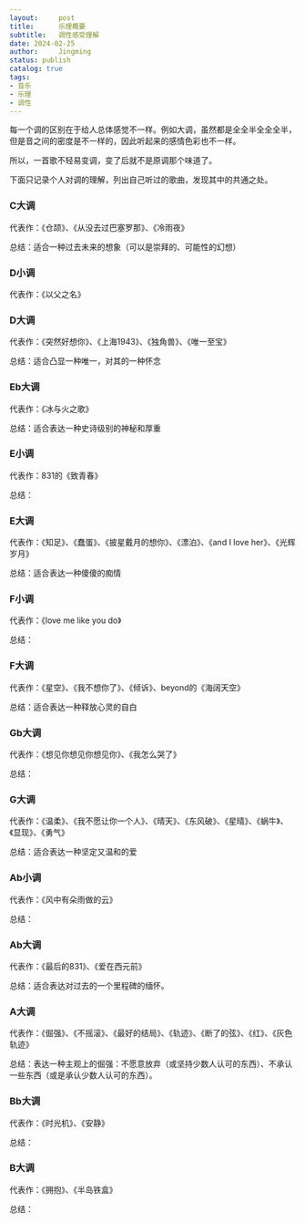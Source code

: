 ```yaml
---
layout:     post
title:      乐理概要
subtitle:   调性感受理解
date: 2024-02-25
author:     Jingming
status: publish
catalog: true
tags:
- 音乐
- 乐理
- 调性
---
```


每一个调的区别在于给人总体感觉不一样。例如大调，虽然都是全全半全全全半，但是音之间的密度是不一样的，因此听起来的感情色彩也不一样。

所以，一首歌不轻易变调，变了后就不是原调那个味道了。

下面只记录个人对调的理解，列出自己听过的歌曲，发现其中的共通之处。

### C大调

代表作：《仓颉》、《从没去过巴塞罗那》、《冷雨夜》

总结：适合一种过去未来的想象（可以是崇拜的、可能性的幻想）

### D小调

代表作：《以父之名》

### D大调

代表作：《突然好想你》、《上海1943》、《独角兽》、《唯一至宝》

总结：适合凸显一种唯一，对其的一种怀念

### Eb大调

代表作：《冰与火之歌》

总结：适合表达一种史诗级别的神秘和厚重

### E小调

代表作：831的《致青春》

总结：

### E大调

代表作：《知足》、《蠢蛋》、《披星戴月的想你》、《漂泊》、《and I love her》、《光辉岁月》

总结：适合表达一种傻傻的痴情

### F小调

代表作：《love me like you do》

总结：

### F大调

代表作：《星空》、《我不想你了》、《倾诉》、beyond的《海阔天空》

总结：适合表达一种释放心灵的自白

### Gb大调

代表作：《想见你想见你想见你》、《我怎么哭了》

总结：

### G大调

代表作：《温柔》、《我不愿让你一个人》、《晴天》、《东风破》、《星晴》、《蜗牛》、《显现》、《勇气》

总结：适合表达一种坚定又温和的爱

### Ab小调

代表作：《风中有朵雨做的云》

总结：

### Ab大调

代表作：《最后的831》、《爱在西元前》

总结：适合表达对过去的一个里程碑的缅怀。

### A大调

代表作：《倔强》、《不摇滚》、《最好的结局》、《轨迹》、《断了的弦》、《红》、《灰色轨迹》

总结：表达一种主观上的倔强：不愿意放弃（或坚持少数人认可的东西）、不承认一些东西（或是承认少数人认可的东西）。

### Bb大调

代表作：《时光机》、《安静》

总结：

### B大调

代表作：《拥抱》、《半岛铁盒》

总结：
